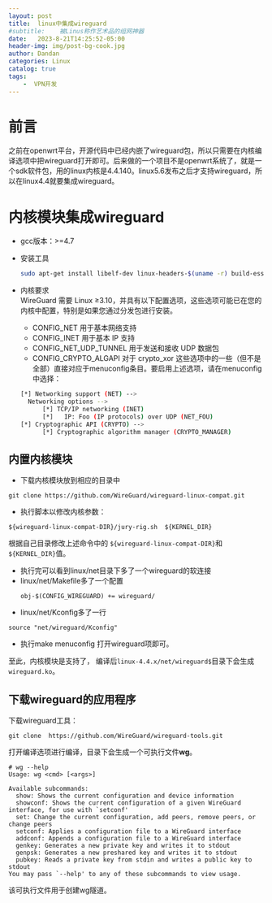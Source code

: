 ```yaml
---
layout: post
title:  linux中集成wireguard
#subtitle:    被Linus称作艺术品的组网神器
date:   2023-8-21T14:25:52-05:00
header-img: img/post-bg-cook.jpg
author: Dandan
categories: Linux
catalog: true
tags:
    -  VPN开发
---
```

# 前言
之前在openwrt平台，开源代码中已经内嵌了wireguard包，所以只需要在内核编译选项中把wireguard打开即可。后来做的一个项目不是openwrt系统了，就是一个sdk软件包，用的linux内核是4.4.140。linux5.6发布之后才支持wireguard，所以在linux4.4就要集成wireguard。
# 内核模块集成wireguard
- gcc版本：>=4.7
- 安装工具
  ```bash
  sudo apt-get install libelf-dev linux-headers-$(uname -r) build-essential pkg-config
  ```

- 内核要求  
  WireGuard 需要 Linux ≥3.10，并具有以下配置选项，这些选项可能已在您的内核中配置，特别是如果您通过分发包进行安装。
  
    - CONFIG_NET  用于基本网络支持
    - CONFIG_INET 用于基本 IP 支持
    - CONFIG_NET_UDP_TUNNEL   用于发送和接收 UDP 数据包
    - CONFIG_CRYPTO_ALGAPI    对于 crypto_xor
  这些选项中的一些（但不是全部）直接对应于menuconfig条目。要启用上述选项，请在menuconfig中选择：
  ```bash
  [*] Networking support (NET) -->
    Networking options -->
        [*] TCP/IP networking (INET)
        [*]   IP: Foo (IP protocols) over UDP (NET_FOU)
  [*] Cryptographic API (CRYPTO) -->
        [*] Cryptographic algorithm manager (CRYPTO_MANAGER)
  ```

## 内置内核模块
- 下载内核模块放到相应的目录中
```
git clone https://github.com/WireGuard/wireguard-linux-compat.git
```
- 执行脚本以修改内核参数：
```
${wireguard-linux-compat-DIR}/jury-rig.sh  ${KERNEL_DIR}
```
根据自己目录修改上述命令中的 `${wireguard-linux-compat-DIR}`和`${KERNEL_DIR}`值。  
- 执行完可以看到linux/net目录下多了一个wireguard的软连接
- linux/net/Makefile多了一个配置
  ```
  obj-$(CONFIG_WIREGUARD) += wireguard/
  ```
- linux/net/Kconfig多了一行
```
source "net/wireguard/Kconfig"
```
- 执行make menuconfig 打开wireguard项即可。

至此，内核模块是支持了， 编译后`linux-4.4.x/net/wireguard$`目录下会生成`wireguard.ko`。

## 下载wireguard的应用程序
下载wireguard工具：
```
git clone  https://github.com/WireGuard/wireguard-tools.git
```
打开编译选项进行编译，目录下会生成一个可执行文件**wg**。
```
# wg --help
Usage: wg <cmd> [<args>]

Available subcommands:
  show: Shows the current configuration and device information
  showconf: Shows the current configuration of a given WireGuard interface, for use with `setconf'
  set: Change the current configuration, add peers, remove peers, or change peers
  setconf: Applies a configuration file to a WireGuard interface
  addconf: Appends a configuration file to a WireGuard interface
  genkey: Generates a new private key and writes it to stdout
  genpsk: Generates a new preshared key and writes it to stdout
  pubkey: Reads a private key from stdin and writes a public key to stdout
You may pass `--help' to any of these subcommands to view usage.
```
该可执行文件用于创建wg隧道。

